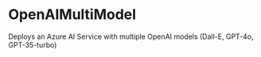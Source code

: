 # OpenAIMultiModel
Deploys an Azure AI Service with multiple OpenAI models (Dall-E, GPT-4o, GPT-35-turbo)
